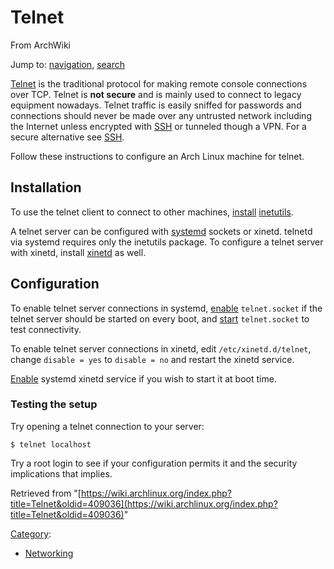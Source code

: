 # Telnet

From ArchWiki

Jump to: [navigation](#column-one), [search](#searchInput)

[Telnet](https://en.wikipedia.org/wiki/Telnet "wikipedia:Telnet") is the traditional protocol for making remote console connections over TCP. Telnet is **not secure** and is mainly used to connect to legacy equipment nowadays. Telnet traffic is easily sniffed for passwords and connections should never be made over any untrusted network including the Internet unless encrypted with [SSH](/index.php/SSH "SSH") or tunneled though a VPN. For a secure alternative see [SSH](/index.php/SSH "SSH").

Follow these instructions to configure an Arch Linux machine for telnet.

## Installation

To use the telnet client to connect to other machines, [install](/index.php/Install "Install") [inetutils](https://www.archlinux.org/packages/?name=inetutils).

A telnet server can be configured with [systemd](/index.php/Systemd "Systemd") sockets or xinetd. telnetd via systemd requires only the inetutils package. To configure a telnet server with xinetd, install [xinetd](https://www.archlinux.org/packages/?name=xinetd) as well.

## Configuration

To enable telnet server connections in systemd, [enable](/index.php/Enable "Enable") `telnet.socket` if the telnet server should be started on every boot, and [start](/index.php/Start "Start") `telnet.socket` to test connectivity.

To enable telnet server connections in xinetd, edit `/etc/xinetd.d/telnet`, change `disable = yes` to `disable = no` and restart the xinetd service.

[Enable](/index.php/Enable "Enable") systemd xinetd service if you wish to start it at boot time.

### Testing the setup

Try opening a telnet connection to your server:

```
$ telnet localhost

```

Try a root login to see if your configuration permits it and the security implications that implies.

Retrieved from "[https://wiki.archlinux.org/index.php?title=Telnet&oldid=409036](https://wiki.archlinux.org/index.php?title=Telnet&oldid=409036)"

[Category](/index.php/Special:Categories "Special:Categories"):

*   [Networking](/index.php/Category:Networking "Category:Networking")